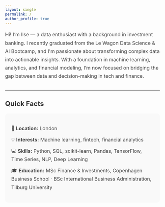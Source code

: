 ```yaml
---
layout: single
permalink: /
author_profile: true
---
```



<p style="font-size: 16px; line-height: 1.7; color: #444;">
Hi! I’m Ilse — a data enthusiast with a background in investment banking. I recently graduated from the Le Wagon Data Science & AI Bootcamp, and I'm passionate about transforming complex data into actionable insights. With a foundation in machine learning, analytics, and financial modeling, I’m now focused on bridging the gap between data and decision-making in tech and finance.
</p>

<hr style="border: none; border-top: 1px solid #ddd; margin: 30px 0;" />

<h2 style="font-size: 22px; color: #333;">Quick Facts</h2>

<div style="background-color: #f9f9f9; padding: 20px; border-radius: 10px;">

<ul style="font-size: 16px; line-height: 1.7; list-style-type: none; padding-left: 0; color: #444;">
  <li style="margin-bottom: 10px;">📍 <strong>Location:</strong> London</li>
  <li style="margin-bottom: 10px;">💡 <strong>Interests:</strong> Machine learning, fintech, financial analytics</li>
  <li style="margin-bottom: 10px;">💻 <strong>Skills:</strong> Python, SQL, scikit-learn, Pandas, TensorFlow, Time Series, NLP, Deep Learning</li>
  <li style="margin-bottom: 0;">🎓 <strong>Education:</strong> MSc Finance & Investments, Copenhagen Business School · BSc International Business Administration, Tilburg University</li>
</ul>

</div>
